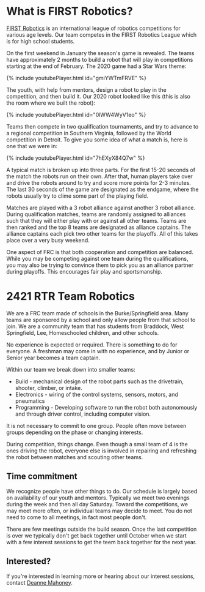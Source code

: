# What is FIRST Robotics?

[FIRST Robotics](https://www.firstinspires.org/) is an international league of robotics competitions for various age levels. Our team competes in the FIRST Robotics League which is for high school students.

On the first weekend in January the season's game is revealed. The teams have approximately 2 months to build a robot that will play in competitions starting at the end of February. The 2020 game had a Star Wars theme:

{% include youtubePlayer.html id="gmiYWTmFRVE" %}

The youth, with help from mentors, design a robot to play in the competition, and then build it. Our 2020 robot looked like this (this is also the room where we built the robot):

{% include youtubePlayer.html id="0lWW4WyV1eo" %}

Teams then compete in two qualification tournaments, and try to advance to a regional competition in Southern Virginia, followed by the World competition in Detroit. To give you some idea of what a match is, here is one that we were in:

{% include youtubePlayer.html id="7hEXyX84Q7w" %}

A typical match is broken up into three parts. For the first 15-20 seconds of the match the robots run on their own. After that, human players take over and drive the robots around to try and score more points for 2-3 minutes. The last 30 seconds of the game are designated as the endgame, where the robots usually try to clime some part of the playing field.

Matches are played with a 3 robot alliance against another 3 robot alliance. During qualification matches, teams are randomly assigned to alliances such that they will either play with or against all other teams. Teams are then ranked and the top 8 teams are designated as alliance captains. The alliance captains each pick two other teams for the playoffs. All of this takes place over a very busy weekend.

One aspect of FRC is that both cooperation and competition are balanced. While you may be competing against one team during the qualifications, you may also be trying to convince them to pick you as an alliance partner during playoffs. This encourages fair play and sportsmanship.

# 2421 RTR Team Robotics 

We are a FRC team made of schools in the Burke/Springfield area. Many teams are sponsored by a school and only allow people from that school to join. We are a community team that has students from Braddock, West Springfield, Lee, Homeschooled children, and other schools.

No experience is expected or required. There is something to do for everyone. A freshman may come in with no experience, and by Junior or Senior year becomes a team captain.

Within our team we break down into smaller teams:

* Build - mechanical design of the robot parts such as the drivetrain, shooter, climber, or intake.
* Electronics - wiring of the control systems, sensors, motors, and pneumatics
* Programming - Developing software to run the robot both autonomously and through driver control, including computer vision.

It is not necessary to commit to one group. People often move between groups depending on the phase or changing interests.

During competition, things change. Even though a small team of 4 is the ones driving the robot, everyone else is involved in repairing and refreshing the robot between matches and scouting other teams.

## Time commitment

We recognize people have other things to do. Our schedule is largely based on availability of our youth and mentors. Typically we meet two evenings during the week and then all day Saturday. Toward the competitions, we may meet more often, or individual teams may decide to meet. You do not need to come to all meetings, in fact most people don't. 

There are few meetings outside the build season. Once the last competition is over we typically don't get back together until October when we start with a few interest sessions to get the teem back together for the next year.

## Interested?

If you're interested in learning more or hearing about our interest sessions, contact [Deanne Mahoney](mailto:first2421@gmail.com).

